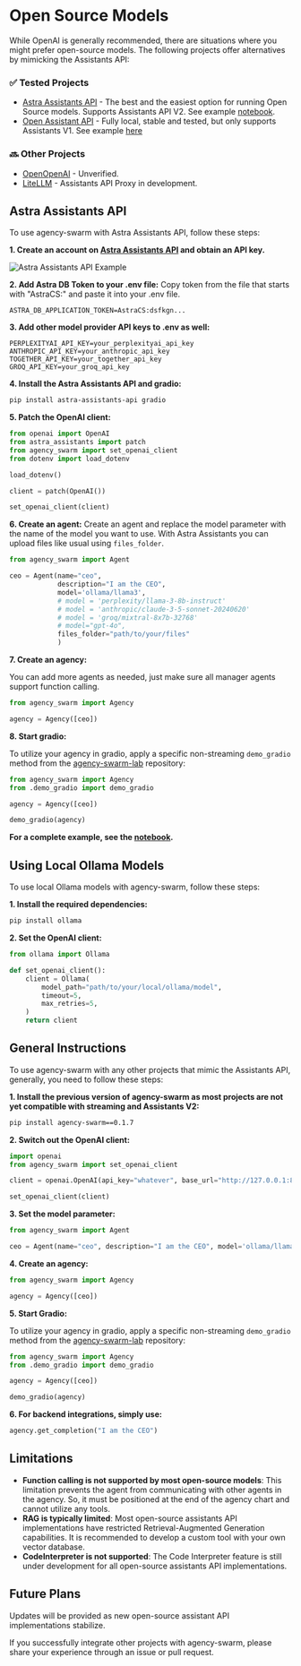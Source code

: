 # Open Source Models

While OpenAI is generally recommended, there are situations where you might prefer open-source models. The following projects offer alternatives by mimicking the Assistants API:

### ✅ Tested Projects
- [Astra Assistants API](https://github.com/datastax/astra-assistants-api) - The best and the easiest option for running Open Source models. Supports Assistants API V2. See example [notebook](https://github.com/VRSEN/agency-swarm/blob/main/notebooks/os_models_with_astra_assistants_api.ipynb).
- [Open Assistant API](https://github.com/MLT-OSS/open-assistant-api) - Fully local, stable and tested, but only supports Assistants V1. See example [here](https://github.com/VRSEN/agency-swarm-lab/tree/main/OpenSourceSwarm)

### 🔜 Other Projects
- [OpenOpenAI](https://github.com/transitive-bullshit/OpenOpenAI) - Unverified.
- [LiteLLM](https://github.com/BerriAI/litellm/issues/2842) - Assistants API Proxy in development.

## Astra Assistants API

To use agency-swarm with Astra Assistants API, follow these steps:

**1. Create an account on [Astra Assistants API](https://astra.datastax.com/signup) and obtain an API key.**

![Astra Assistants API Example](https://firebasestorage.googleapis.com/v0/b/vrsen-ai/o/public%2Fgithub%2FScreenshot%202024-07-01%20at%208.19.00%E2%80%AFAM.png?alt=media&token=b4f1a7ad-3b77-40fa-a5da-866a4f1410bd)

**2. Add Astra DB Token to your .env file:**
    Copy token from the file that starts with "AstraCS:" and paste it into your .env file.

```env
ASTRA_DB_APPLICATION_TOKEN=AstraCS:dsfkgn...
```

**3. Add other model provider API keys to .env as well:**

```env
PERPLEXITYAI_API_KEY=your_perplexityai_api_key
ANTHROPIC_API_KEY=your_anthropic_api_key
TOGETHER_API_KEY=your_together_api_key
GROQ_API_KEY=your_groq_api_key
```

**4. Install the Astra Assistants API and gradio:**

```bash
pip install astra-assistants-api gradio
```

**5. Patch the OpenAI client:**

```python
from openai import OpenAI
from astra_assistants import patch
from agency_swarm import set_openai_client
from dotenv import load_dotenv

load_dotenv()

client = patch(OpenAI())

set_openai_client(client)
```

**6. Create an agent:**
    Create an agent and replace the model parameter with the name of the model you want to use. With Astra Assistants you can upload files like usual using `files_folder`.

```python
from agency_swarm import Agent

ceo = Agent(name="ceo",
            description="I am the CEO",
            model='ollama/llama3',
            # model = 'perplexity/llama-3-8b-instruct'
            # model = 'anthropic/claude-3-5-sonnet-20240620'
            # model = 'groq/mixtral-8x7b-32768'
            # model="gpt-4o",
            files_folder="path/to/your/files"
            )
```

**7. Create an agency:**

You can add more agents as needed, just make sure all manager agents support function calling.

```python
from agency_swarm import Agency

agency = Agency([ceo])
```

**8. Start gradio:**

To utilize your agency in gradio, apply a specific non-streaming `demo_gradio` method from the [agency-swarm-lab](https://github.com/VRSEN/agency-swarm-lab/blob/main/OpenSourceSwarm/demo_gradio.py) repository:

```python
from agency_swarm import Agency
from .demo_gradio import demo_gradio

agency = Agency([ceo])

demo_gradio(agency)
```

**For a complete example, see the [notebook](https://github.com/VRSEN/agency-swarm/blob/main/notebooks/os_models_with_astra_assistants_api.ipynb).**

## Using Local Ollama Models

To use local Ollama models with agency-swarm, follow these steps:

**1. Install the required dependencies:**

```sh
pip install ollama
```

**2. Set the OpenAI client:**

```python
from ollama import Ollama

def set_openai_client():
    client = Ollama(
        model_path="path/to/your/local/ollama/model",
        timeout=5,
        max_retries=5,
    )
    return client
```

## General Instructions

To use agency-swarm with any other projects that mimic the Assistants API, generally, you need to follow these steps:

**1. Install the previous version of agency-swarm as most projects are not yet compatible with streaming and Assistants V2:**

```bash
pip install agency-swarm==0.1.7
```

**2. Switch out the OpenAI client:**

```python
import openai
from agency_swarm import set_openai_client

client = openai.OpenAI(api_key="whatever", base_url="http://127.0.0.1:8000/")

set_openai_client(client)
```

**3. Set the model parameter:**

```python
from agency_swarm import Agent

ceo = Agent(name="ceo", description="I am the CEO", model='ollama/llama3')
```

**4. Create an agency:**

```python
from agency_swarm import Agency

agency = Agency([ceo])
```

**5. Start Gradio:**

To utilize your agency in gradio, apply a specific non-streaming `demo_gradio` method from the [agency-swarm-lab](https://github.com/VRSEN/agency-swarm-lab/blob/main/OpenSourceSwarm/demo_gradio.py) repository:

```python
from agency_swarm import Agency
from .demo_gradio import demo_gradio

agency = Agency([ceo])

demo_gradio(agency)
```

**6. For backend integrations, simply use:**

```python
agency.get_completion("I am the CEO")
```

## Limitations

- **Function calling is not supported by most open-source models**: This limitation prevents the agent from communicating with other agents in the agency. So, it must be positioned at the end of the agency chart and cannot utilize any tools.
- **RAG is typically limited**: Most open-source assistants API implementations have restricted Retrieval-Augmented Generation capabilities. It is recommended to develop a custom tool with your own vector database.
- **CodeInterpreter is not supported**: The Code Interpreter feature is still under development for all open-source assistants API implementations.

## Future Plans

Updates will be provided as new open-source assistant API implementations stabilize.

If you successfully integrate other projects with agency-swarm, please share your experience through an issue or pull request.
